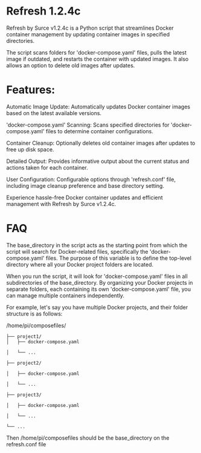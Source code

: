 # Refresh 1.2.4c
Refresh by Surce v1.2.4c is a Python script that streamlines Docker container management by updating container images in specified directories.

The script scans folders for 'docker-compose.yaml' files, pulls the latest image if outdated, and restarts the container with updated images. It also allows an option to delete old images after updates.

# Features:

Automatic Image Update: Automatically updates Docker container images based on the latest available versions.

'docker-compose.yaml' Scanning: Scans specified directories for 'docker-compose.yaml' files to determine container configurations.

Container Cleanup: Optionally deletes old container images after updates to free up disk space.

Detailed Output: Provides informative output about the current status and actions taken for each container.

User Configuration: Configurable options through 'refresh.conf' file, including image cleanup preference and base directory setting.

Experience hassle-free Docker container updates and efficient management with Refresh by Surce v1.2.4c.

# FAQ
The base_directory in the script acts as the starting point from which the script will search for Docker-related files, specifically the 'docker-compose.yaml' files. The purpose of this variable is to define the top-level directory where all your Docker project folders are located.

When you run the script, it will look for 'docker-compose.yaml' files in all subdirectories of the base_directory. By organizing your Docker projects in separate folders, each containing its own 'docker-compose.yaml' file, you can manage multiple containers independently.

For example, let's say you have multiple Docker projects, and their folder structure is as follows:

/home/pi/composefiles/

    ├── project1/
    │   ├── docker-compose.yaml
    
    │   └── ...
    
    ├── project2/
    
    │   ├── docker-compose.yaml
    
    │   └── ...
    
    ├── project3/
    
    │   ├── docker-compose.yaml
    
    │   └── ...
    
    └── ...

Then /home/pi/composefiles should be the base_directory on the refresh.conf file
